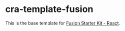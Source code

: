 # cra-template-fusion

This is the base template for [Fusion Starter Kit - React](https://github.com/fusionalliance/starter-kit).
